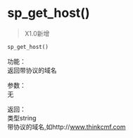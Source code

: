 # sp_get_host()

> X1.0新增

```php
sp_get_host()
```

功能：  
返回带协议的域名

参数：  
无

返回：  
类型string  
带协议的域名,如http://www.thinkcmf.com

